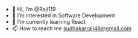 - 👋 Hi, I’m @Raji119
- 👀 I’m interested in Software Development
- 🌱 I’m currently learning React 
- 📫 How to reach me sudhakarraji46@gmail.com


